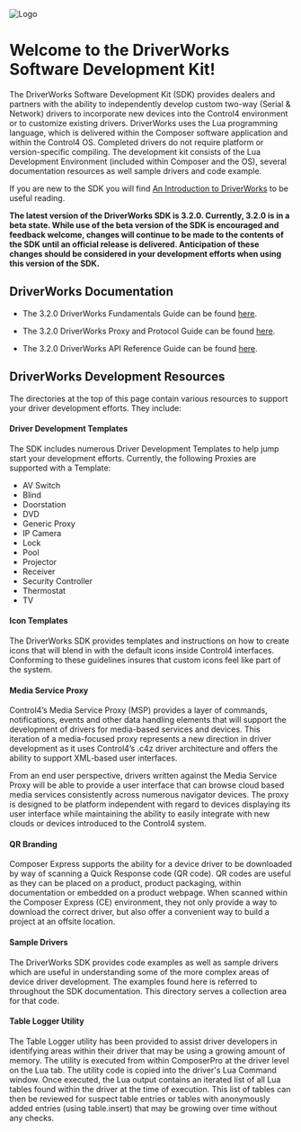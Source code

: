 
![Logo](https://github.com/control4/docs-driverworks/raw/media/images/logo.png)

# **Welcome to the DriverWorks Software Development Kit!**

The DriverWorks Software Development Kit (SDK) provides dealers and partners with the ability to independently develop custom two-way (Serial & Network) drivers to incorporate new devices into the Control4 environment or to customize existing drivers. DriverWorks uses the Lua programming language, which is delivered within the Composer software application and within the Control4 OS. Completed drivers do not require platform or version-specific compiling. The development kit consists of the Lua Development Environment (included within Composer and the OS), several documentation resources as well sample drivers and code example.

If you are new to the SDK you will find [An Introduction to DriverWorks][1] to be useful reading.


**The latest version of the DriverWorks SDK is 3.2.0. Currently, 3.2.0 is in a beta state. While use of the beta version of the SDK is encouraged and feedback welcome, changes will continue to be made to the contents of the SDK until an official release is delivered. Anticipation of these changes should be considered in your development efforts when using this version of the SDK.**


## DriverWorks Documentation

- The 3.2.0 DriverWorks Fundamentals Guide can be found [here][2].

- The 3.2.0 DriverWorks Proxy and Protocol Guide can be found [here][3].

- The 3.2.0 DriverWorks API Reference Guide can be found [here][4].


## DriverWorks Development Resources

The directories at the top of this page contain various resources to support your driver development efforts. They include:

#### Driver Development Templates
The SDK includes numerous Driver Development Templates to help jump start your development efforts. Currently, the following Proxies are supported with a Template:

- AV Switch
- Blind
- Doorstation
- DVD
- Generic Proxy
- IP Camera
- Lock
- Pool
- Projector
- Receiver
- Security Controller
- Thermostat
- TV

#### Icon Templates

The DriverWorks SDK provides templates and instructions on how to create icons that will blend in with the default icons inside Control4 interfaces. Conforming to these guidelines insures that custom icons feel like part of the system. 

#### Media Service Proxy

Control4’s Media Service Proxy (MSP) provides a layer of commands, notifications, events and other data handling elements that will support the development of drivers for media-based services and devices. This iteration of a media-focused proxy represents a new direction in driver development as it uses Control4’s .c4z driver architecture and offers the ability to support XML-based user interfaces.

From an end user perspective, drivers written against the Media Service Proxy will be able to provide a user interface that can browse cloud based media services consistently across numerous navigator devices. The proxy is designed to be platform independent with regard to devices displaying its user interface while maintaining the ability to easily integrate with new clouds or devices introduced to the Control4 system.


#### QR Branding

Composer Express supports the ability for a device driver to be downloaded by way of scanning a Quick Response code (QR code). QR codes are useful as they can be placed on a product, product packaging, within documentation or embedded on a product webpage.  When scanned within the Composer Express (CE) environment, they not only provide a way to download the correct driver, but also offer a convenient way to build a project at an offsite location.


#### Sample Drivers

The DriverWorks SDK provides code examples as well as sample drivers which are useful in understanding some of the more complex areas of device driver development. The examples found here is referred to throughout the SDK documentation. This directory serves a collection area for that code. 

#### Table Logger Utility

The Table Logger utility has been provided to assist driver developers in identifying areas within their driver that may be using a growing amount of memory. The utility is executed from within ComposerPro at the driver level on the Lua tab. The utility code is copied into the driver's Lua Command window. Once executed, the Lua output contains an iterated list of all Lua tables found within the driver at the time of execution. This list of tables can then be reviewed for suspect table entries or tables with anonymously added entries (using table.insert) that may be growing over time without any checks.

[1]:	https://control4.github.io/docs-driverworks-introduction/#introduction
[2]:	https://control4.github.io/docs-driverworks-fundamentals/#introduction
[3]:	https://control4.github.io/docs-driverworks-proxyprotocol/#introduction
[4]:	https://control4.github.io/docs-driverworks-api/#introduction
